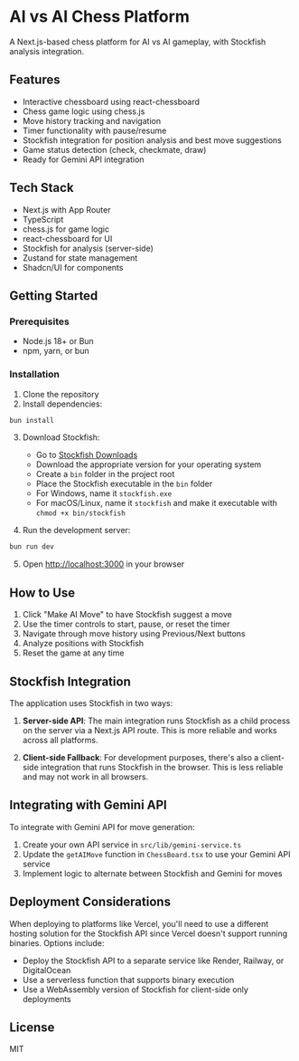 # AI vs AI Chess Platform

A Next.js-based chess platform for AI vs AI gameplay, with Stockfish analysis integration.

## Features

- Interactive chessboard using react-chessboard
- Chess game logic using chess.js
- Move history tracking and navigation
- Timer functionality with pause/resume
- Stockfish integration for position analysis and best move suggestions
- Game status detection (check, checkmate, draw)
- Ready for Gemini API integration

## Tech Stack

- Next.js with App Router
- TypeScript
- chess.js for game logic
- react-chessboard for UI
- Stockfish for analysis (server-side)
- Zustand for state management
- Shadcn/UI for components

## Getting Started

### Prerequisites

- Node.js 18+ or Bun
- npm, yarn, or bun

### Installation

1. Clone the repository
2. Install dependencies:

```bash
bun install
```

3. Download Stockfish:
   - Go to [Stockfish Downloads](https://stockfishchess.org/download/)
   - Download the appropriate version for your operating system
   - Create a `bin` folder in the project root
   - Place the Stockfish executable in the `bin` folder
   - For Windows, name it `stockfish.exe`
   - For macOS/Linux, name it `stockfish` and make it executable with `chmod +x bin/stockfish`

4. Run the development server:

```bash
bun run dev
```

5. Open [http://localhost:3000](http://localhost:3000) in your browser

## How to Use

1. Click "Make AI Move" to have Stockfish suggest a move
2. Use the timer controls to start, pause, or reset the timer
3. Navigate through move history using Previous/Next buttons
4. Analyze positions with Stockfish
5. Reset the game at any time

## Stockfish Integration

The application uses Stockfish in two ways:

1. **Server-side API**: The main integration runs Stockfish as a child process on the server via a Next.js API route. This is more reliable and works across all platforms.

2. **Client-side Fallback**: For development purposes, there's also a client-side integration that runs Stockfish in the browser. This is less reliable and may not work in all browsers.

## Integrating with Gemini API

To integrate with Gemini API for move generation:

1. Create your own API service in `src/lib/gemini-service.ts`
2. Update the `getAIMove` function in `ChessBoard.tsx` to use your Gemini API service
3. Implement logic to alternate between Stockfish and Gemini for moves

## Deployment Considerations

When deploying to platforms like Vercel, you'll need to use a different hosting solution for the Stockfish API since Vercel doesn't support running binaries. Options include:

- Deploy the Stockfish API to a separate service like Render, Railway, or DigitalOcean
- Use a serverless function that supports binary execution
- Use a WebAssembly version of Stockfish for client-side only deployments

## License

MIT
